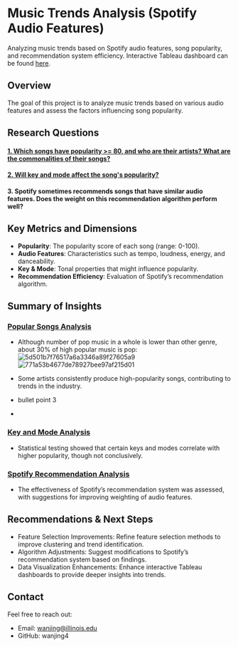 # Music Trends Analysis (Spotify Audio Features)
Analyzing music trends based on Spotify audio features, song popularity, and recommendation system efficiency. Interactive Tableau dashboard can be found [here](https://wanjing4.github.io/Spotify-Analysis/).
## Overview
The goal of this project is to analyze music trends based on various audio features and assess the factors influencing song popularity.

## Research Questions
#### [1. Which songs have popularity >= 80, and who are their artists? What are the commonalities of their songs?](#popular-songs-analysis)
#### [2. Will key and mode affect the song's popularity?](#key-and-mode-analysis)
#### 3. Spotify sometimes recommends songs that have similar audio features. Does the weight on this recommendation algorithm perform well?

## Key Metrics and Dimensions
- **Popularity**: The popularity score of each song (range: 0-100).
- **Audio Features**: Characteristics such as tempo, loudness, energy, and danceability.
- **Key & Mode**: Tonal properties that might influence popularity.
- **Recommendation Efficiency**: Evaluation of Spotify’s recommendation algorithm.


## Summary of Insights
### [Popular Songs Analysis](#1.-which-songs-have-popularity->=-80,-and-who-are-their-artists?-what-are-the-commonalities-of-their-songs?)
- Although number of pop music in a whole is lower than other genre, about 30% of high popular music is pop: ![5d501b7f76517a6a3346a89f27605a9](https://github.com/user-attachments/assets/2060300e-3e60-4419-9aee-775295bc621f)
![771a53b4677de78927bee97af215d01](https://github.com/user-attachments/assets/7758e6db-e442-4ca5-b1b2-8d31ad90b723)

- Some artists consistently produce high-popularity songs, contributing to trends in the industry.
- bullet point 3
- 
### [Key and Mode Analysis](#will-key-and-mode-affect-the-songs-popularity)
- Statistical testing showed that certain keys and modes correlate with higher popularity, though not conclusively.
### [Spotify Recommendation Analysis](#spotify-sometimes-recommends-songs-that-have-similar-audio-features-does-the-weight-on-this-recommendation-algorithm-perform-well)
- The effectiveness of Spotify’s recommendation system was assessed, with suggestions for improving weighting of audio features.

## Recommendations & Next Steps
- Feature Selection Improvements: Refine feature selection methods to improve clustering and trend identification.
- Algorithm Adjustments: Suggest modifications to Spotify’s recommendation system based on findings.
- Data Visualization Enhancements: Enhance interactive Tableau dashboards to provide deeper insights into trends.

## Contact
Feel free to reach out:
- Email: wanjing@illinois.edu
- GitHub: wanjing4
